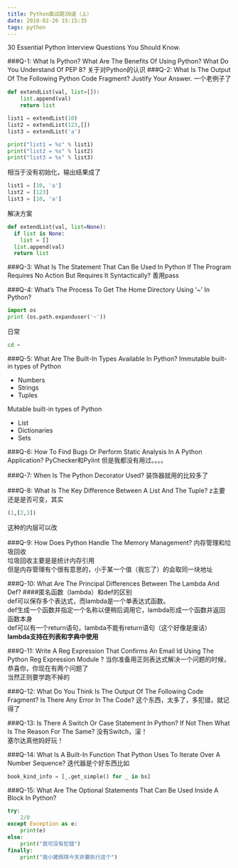 ```yaml
---
title: Python面试题30道（上）
date: 2018-02-26 15:15:35
tags: python
---
```

30 Essential Python Interview Questions You Should Know.

###Q-1: What Is Python? What Are The Benefits Of Using Python? What Do You Understand Of PEP 8?
关于对Python的认识
###Q-2: What Is The Output Of The Following Python Code Fragment? Justify Your Answer.
一个老例子了  
```python
def extendList(val, list=[]):
    list.append(val)
    return list  

list1 = extendList(10)
list2 = extendList(123,[])
list3 = extendList('a')  

print("list1 = %s" % list1)
print("list2 = %s" % list2)
print("list3 = %s" % list3)
```
相当于没有初始化，输出结果成了
```python
list1 = [10, 'a']
list2 = [123]
list3 = [10, 'a']
```
解决方案
```python
def extendList(val, list=None):
  if list is None:
    list = []
  list.append(val)
  return list
```

###Q-3: What Is The Statement That Can Be Used In Python If The Program Requires No Action But Requires It Syntactically?
善用pass

###Q-4: What’s The Process To Get The Home Directory Using ‘~’ In Python?
```python
import os
print (os.path.expanduser('~'))
```
日常
```bash
cd ~
```

###Q-5: What Are The Built-In Types Available In Python?
Immutable built-in types of Python  
*  Numbers  
*  Strings  
*  Tuples  

Mutable built-in types of Python  
*  List  
*  Dictionaries  
*  Sets  

###Q-6: How To Find Bugs Or Perform Static Analysis In A Python Application?
PyChecker和Pylint 但是我都没有用过。。。。

###Q-7: When Is The Python Decorator Used?
装饰器就用的比较多了

###Q-8: What Is The Key Difference Between A List And The Tuple?
z主要还是是否可变，其实
```python
(1,[2,3])
```
这种的内层可以改

###Q-9: How Does Python Handle The Memory Management?
内存管理和垃圾回收  
垃圾回收主要是是统计内存引用  
但是内存管理有个很有意思的，小于某一个值（我忘了）的会取同一块地址

###Q-10: What Are The Principal Differences Between The Lambda And Def?
####匿名函数（lambda）和def的区别   
def可以保存多个表达式，而lambda是一个单表达式函数。  
def生成一个函数并指定一个名称以便稍后调用它，lambda形成一个函数并返回函数本身  
def可以有一个return语句，lambda不能有return语句（这个好像是废话）  
**lambda支持在列表和字典中使用**

###Q-11: Write A Reg Expression That Confirms An Email Id Using The Python Reg Expression Module <Re>?
当你准备用正则表达式解决一个问题的时候，恭喜你，你现在有两个问题了  
当然正则要学跑不掉的

###Q-12: What Do You Think Is The Output Of The Following Code Fragment? Is There Any Error In The Code?
这个东西，太多了，多犯错，就记得了

###Q-13: Is There A Switch Or Case Statement In Python? If Not Then What Is The Reason For The Same?
没有Switch，滚！  
塞尔达真他妈好玩！

###Q-14:  What Is A Built-In Function That Python Uses To Iterate Over A Number Sequence?
迭代器是个好东西比如
```python
book_kind_info = [_.get_simple() for _ in bs]
```

###Q-15: What Are The Optional Statements That Can Be Used Inside A <Try-Except> Block In Python?
```python
try:
    2/0
except Exception as e:
    print(e)
else:
    print("我可没有犯错")
finally:
    print("我小猪佩琪今天非要执行这个")
```